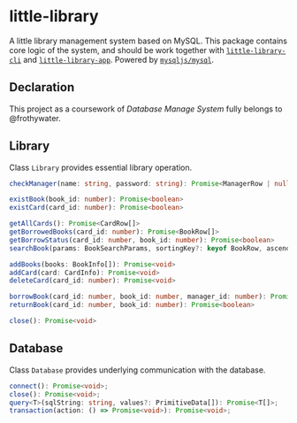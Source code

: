# little-library

A little library management system based on MySQL.
This package contains core logic of the system, and should be work together with [`little-library-cli`](https://github.com/frothywater/little-library-cli) and [`little-library-app`](https://github.com/frothywater/little-library-app). Powered by [`mysqljs/mysql`](https://github.com/mysqljs/mysql).

## Declaration

This project as a coursework of _Database Manage System_ fully belongs to @frothywater.

## Library

Class `Library` provides essential library operation.

```typescript
checkManager(name: string, password: string): Promise<ManagerRow | null>

existBook(book_id: number): Promise<boolean>
existCard(card_id: number): Promise<boolean>

getAllCards(): Promise<CardRow[]>
getBorrowedBooks(card_id: number): Promise<BookRow[]>
getBorrowStatus(card_id: number, book_id: number): Promise<boolean>
searchBook(params: BookSearchParams, sortingKey?: keyof BookRow, ascending?: boolean): Promise<BookRow[]>

addBooks(books: BookInfo[]): Promise<void>
addCard(card: CardInfo): Promise<void>
deleteCard(card_id: number): Promise<void>

borrowBook(card_id: number, book_id: number, manager_id: number): Promise<BorrowResult>
returnBook(card_id: number, book_id: number): Promise<boolean>

close(): Promise<void>
```

## Database

Class `Database` provides underlying communication with the database.

```typescript
connect(): Promise<void>;
close(): Promise<void>;
query<T>(sqlString: string, values?: PrimitiveData[]): Promise<T[]>;
transaction(action: () => Promise<void>): Promise<void>;
```

